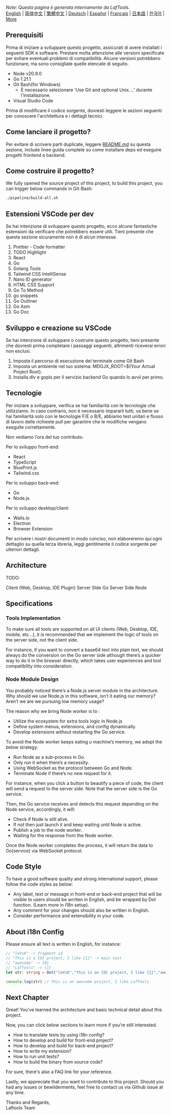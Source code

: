 <i>Note: Questa pagina è generata internamente da LafTools.</i> <br/> [English](/docs/en_US/CONTRIBUTION.md)  |  [简体中文](/docs/zh_CN/CONTRIBUTION.md)  |  [繁體中文](/docs/zh_HK/CONTRIBUTION.md)  |  [Deutsch](/docs/de/CONTRIBUTION.md)  |  [Español](/docs/es/CONTRIBUTION.md)  |  [Français](/docs/fr/CONTRIBUTION.md)  |  [日本語](/docs/ja/CONTRIBUTION.md)  |  [한국어](/docs/ko/CONTRIBUTION.md) | [More](/docs/) <br/>

## Prerequisiti

Prima di iniziare a sviluppare questo progetto, assicurati di avere installati i seguenti SDK e software. Prestare molta attenzione alle versioni specificate per evitare eventuali problemi di compatibilità. Alcune versioni potrebbero funzionare, ma sono consigliate quelle elencate di seguito.

- Node v20.9.0
- Go 1.21.1
- Git Bash(for Windows)
  - È necessario selezionare 'Use Git and optional Unix....' durante l'installazione.
- Visual Studio Code

Prima di modificare il codice sorgente, dovresti leggere le sezioni seguenti per conoscere l'architettura e i dettagli tecnici.

## Come lanciare il progetto?

Per evitare di scrivere parti duplicate, leggere [README.md](../README.md) su questa sezione, include linee guida complete su come installare deps ed eseguire progetti frontend e backend.

## Come costruire il progetto?

We fully opened the source project of this project, to build this project, you can trigger below commands in Git-Bash:

```bash
./pipeline/build-all.sh
```

## Estensioni VSCode per dev

Se hai intenzione di sviluppare questo progetto, ecco alcune fantastiche estensioni da verificare che potrebbero essere utili. Tieni presente che questa sezione sicuramente non è di alcun interesse.

1. Prettier - Code formatter
2. TODO Highlight
3. React
4. Go
5. Golang Tools
6. Tailwind CSS IntelliSense
7. Nano ID generator
8. HTML CSS Support
9. Go To Method
10. go snippets
11. Go Outliner
12. Go Asm
13. Go Doc

## Sviluppo e creazione su VSCode

Se hai intenzione di sviluppare o costruire questo progetto, tieni presente che dovresti prima completare i passaggi seguenti, altrimenti riceverai errori non esclusi.

1. Imposta il percorso di esecuzione del terminale come Git Bash
2. Imposta un ambiente nel tuo sistema: MDGJX_ROOT=${Your Actual Project Root}.
3. Installa dlv e gopls per il servizio backend Go quando lo avvii per primo.

## Tecnologie

Per iniziare a sviluppare, verifica se hai familiarità con le tecnologie che utilizziamo. In caso contrario, non è necessario impararli tutti, va bene se hai familiarità solo con le tecnologie F/E o B/E, abbiamo test unitari e flusso di lavoro delle richieste pull per garantire che le modifiche vengano eseguite correttamente.

Non vediamo l'ora del tuo contributo.

Per lo sviluppo front-end:

- React
- TypeScript
- BluePrint.js
- Tailwind.css

Per lo sviluppo back-end:

- Go
- Node.js

Per lo sviluppo desktop/client:

- Wails.io
- Electron
- Browser Extension

Per scrivere i nostri documenti in modo conciso, non elaboreremo qui ogni dettaglio su quella terza libreria, leggi gentilmente il codice sorgente per ulteriori dettagli.

## Architecture

TODO:

Client (Web, Desktop, IDE Plugin)
<interact with>
Server SIde Go
<interact with>
Server Side Node

## Specifications

### Tools Implementation

To make sure all tools are supported on all UI clients (Web, Desktop, IDE, mobile, etc…), it is recommended that we implement the logic of tools on the server side, not the client side.

For instance, if you want to convert a base64 text into plain text, we should always do the conversion on the Go server side although there’s a quicker way to do it in the browser directly, which takes user experiences and tool compatibility into consideration.

### Node Module Design

You probably noticed there’s a Node.js server module in the architecture. Why should we use Node.js in this software, isn’t it eating our memory? Aren’t we are we pursuing low memory usage?

The reason why we bring Node worker is to :

- Utilize the ecosystem for extra tools logic in Node.js
- Define system menus, extensions, and config dynamically.
- Develop extensions without restarting the Go service.

To avoid the Node worker keeps eating u machine’s memory, we adopt the below strategy:

- Run Node as a sub-process in Go.
- Only run it when there’s a necessity.
- Using WebSocket as the protocol between Go and Node.
- Terminate Node if there’s no new request for it.

For instance, when you click a button to beautify a piece of code, the client will send a request to the server side. Note that the server side is the Go service.

Then, the Go service receives and detects this request depending on the Node service, accordingly, it will:

- Check if Node is still alive.
- If not then just launch it and keep waiting until Node is active.
- Publish a job to the node worker.
- Waiting for the response from the Node worker.

Once the Node worker completes the process, it will return the data to Go(service) via WebSocket protocol.

## Code Style

To have a good software quality and strong international support, please follow the code styles as below:

- Any label, text or message in front-end or back-end project that will be visible to users should be wrriten in English, and be wrapped by Dot function. (Learn more in i18n setup).
- Any comment for your changes should also be written in English.
- Consider performance and extensibility in your code.

## About i18n Config

Please ensure all text is written in English, for instance:

```Typescript
// "leVsK" -> fragment id
// "This is a {0} project, I like {1}" -> main text
// "awesome" -> {0}
// "LafTools" -> {1}
let str: string = Dot("leVsK","This is an {0} project, I like {1}","awesome","LafTools")

console.log(str) // This is an awesome project, I like LafTools
```

## Next Chapter

Great! You’ve learned the architecture and basic technical detail about this project.

Now, you can click below sections to learn more if you’re still interested.

- How to translate texts by using i18n config?
- How to develop and build for front-end project?
- How to develop and build for back-end project?
- How to write my extension?
- How to run unit tests?
- How to build the binary from source code?

For sure, there's also a FAQ link for your reference.

Lastly, we appreciate that you want to contribute to this project. Should you had any issues or bewilderments, feel free to contact us via Github issue at any time.

Thanks and Regards,  
Laftools Team
